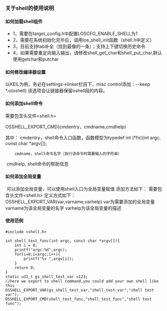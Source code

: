### 关于shell的使用说明

#### 如何加载shell组件

* 1，需要在target_config.h中配置LOSCFG_ENABLE_SHELL为1
* 2，需要在系统初始化完毕后，调用los_shell_init函数（shell.h中定义）
* 3，目前支持tab补全（找到最像的一条）；支持上下键切换历史命令
* 4，如果需要重定向输入输出，请修改shell_get_char和shell_put_char,默认使用getchar和putchar

#### 如何修改编译器设置
以KEIL为例，务必在settings->linker栏目下，misc control添加：--keep *.o(oshell)
该选项会让链接器保留oshell段的内容。
#### 如何添加shell命令

  需要包含头文件<shell.h>

  OSSHELL_EXPORT_CMD(cmdentry，cmdname,cmdhelp)

  其中： cmdentry，shell命令入口函数，函数模型为typedef int (*fn)(int argc, const char *argv[]); 

  	    cmdname，shell命令名字（执行该命令时需要输入的字符串）

  ​        cmdhelp, shell命令的帮助信息

#### 如何添加全局变量

​    可以添加全局变量，可以使用shell入口为全局变量赋值
    添加方法如下：
    需要包含头文件<shell.h>
    定义方式如下：
    OSSHELL_EXPORT_VAR(var,varname,varhelp)
    var为需要添加的全局变量
    varname为该全局变量的名字
    varhelp为该全局变量的描述

  #### 使用范例
```
#include <shell.h>

int shell_test_func(int argc, const char *argv[]){
    int i = 0;
    printf("argc:%d",argc);
    for(i=0;i<argc;i++){
        printf("%s ",argv[i]);
    }
    return 0;
}
static u32_t gs_shell_test_var =123;
//here we export to shell command,you could add your own shell like this
OSSHELL_EXPORT_VAR(gs_shell_test_var,"shell_test_var","shell test var");
OSSHELL_EXPORT_CMD(shell_test_func,"shell_test_func","shell test func");
```
